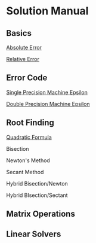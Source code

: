 # Solution Manual

## Basics
[Absolute Error](https://KensieCarr.github.io/Math-4610/Homework2/Problem1a)

[Relative Error](https://KensieCarr.github.io/Math-4610/Homework2/Problem1b)

## Error Code
[Single Precision Machine Epsilon](https://kensiecarr.github.io/Math-4610/Homework1/Problem1a)

[Double Precision Machine Epsilon](https://kensiecarr.github.io/Math-4610/Homework1/Problem1b)

## Root Finding
[Quadratic Formula](https://kensiecarr.github.io/Math-4610/Homework1/Problem7)

Bisection

Newton's Method

Secant Method

Hybrid Bisection/Newton

Hybrid BIsection/Sectant

## Matrix Operations

## Linear Solvers
